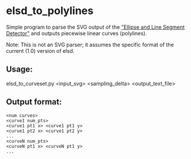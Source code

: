 elsd_to_polylines
=================

Simple program to parse the SVG output of the ["Ellipse and Line Segment Detector"][1] and outputs piecewise linear curves (polylines).

Note: This is not an SVG parser; it assumes the specific format of the current (1.0) version of elsd.

Usage: 
---------

  elsd_to_curveset.py <input_svg> <sampling_delta> <output_text_file>

Output format:
-------------

    <num curves>
    <curve1 num_pts>
    <curve1 pt1 x> <curve1 pt1 y>
    <curve1 pt2 x> <curve1 pt2 y>
    ...
    <curveN num_pts>
    <curveN pt1 x> <curveN pt1 y>
    ...

[1]: http://ubee.enseeiht.fr/vision/ELSD/ "Ellipse and Line Segment Detector"
